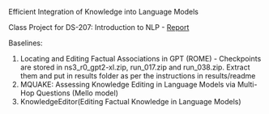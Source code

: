 Efficient Integration of Knowledge into Language Models

Class Project for DS-207: Introduction to NLP - [Report](https://indianinstituteofscience-my.sharepoint.com/:b:/g/personal/rameshgb_iisc_ac_in/EQcgMbzLsAtPq2b7O6RodPQBfuS0s4KyTVNSazrqCYtf-w?e=y68Se5)


Baselines:
1. Locating and Editing Factual Associations in GPT (ROME) - Checkpoints are stored in ns3_r0_gpt2-xl.zip, run_017.zip and run_038.zip. Extract them and put in results folder as per the instructions in results/readme
2. MQUAKE: Assessing Knowledge Editing in Language Models via Multi-Hop Questions (Mello model)
3. KnowledgeEditor(Editing Factual Knowledge in Language Models)


